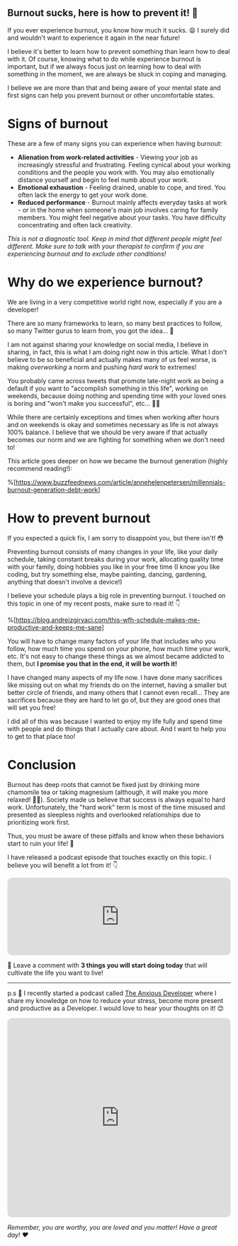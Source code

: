 ## Burnout sucks, here is how to prevent it! 🤯

If you ever experience burnout, you know how much it sucks. 😩 I surely did and wouldn't want to experience it again in the near future!

I believe it's better to learn how to prevent something than learn how to deal with it. Of course, knowing what to do while experience burnout is important, but if we always focus just on learning how to deal with something in the moment, we are always be stuck in coping and managing.

I believe we are more than that and being aware of your mental state and first signs can help you prevent burnout or other uncomfortable states.

# Signs of burnout

These are a few of many signs you can experience when having burnout:

* **Alienation from work-related activities** - Viewing your job as increasingly stressful and frustrating. Feeling cynical about your working conditions and the people you work with. You may also emotionally distance yourself and begin to feel numb about your work.
* **Emotional exhaustion** - Feeling drained, unable to cope, and tired. You often lack the energy to get your work done.
* **Reduced performance** - Burnout mainly affects everyday tasks at work - or in the home when someone's main job involves caring for family members. You might feel negative about your tasks. You have difficulty concentrating and often lack creativity.

*This is not a diagnostic tool. Keep in mind that different people might feel different. Make sure to talk with your therapist to confirm if you are experiencing burnout and to exclude other conditions!*

# Why do we experience burnout?

We are living in a very competitive world right now, especially if you are a developer! 

There are so many frameworks to learn, so many best practices to follow, so many Twitter gurus to learn from, you got the idea... 🤯

I am not against sharing your knowledge on social media, I believe in sharing, in fact, this is what I am doing right now in this article. What I don't believe to be so beneficial and actually makes many of us feel worse, is making *overworking* a norm and pushing *hard work* to extremes!

You probably came across tweets that promote late-night work as being a default if you want to "accomplish something in this life", working on weekends, because doing nothing and spending time with your loved ones is boring and "won't make you successful", etc... 🤦‍♂️

While there are certainly exceptions and times when working after hours and on weekends is okay and sometimes necessary as life is not always 100% balance. I believe that we should be very aware if that actually becomes our norm and we are fighting for something when we don't need to!

This article goes deeper on how we became the burnout generation (highly recommend reading!):

%[https://www.buzzfeednews.com/article/annehelenpetersen/millennials-burnout-generation-debt-work]

# How to prevent burnout

If you expected a quick fix, I am sorry to disappoint you, but there isn't! 😳

Preventing burnout consists of many changes in your life, like your daily schedule, taking constant breaks during your work, allocating quality time with your family, doing hobbies you like in your free time (I know you like coding, but try something else, maybe painting, dancing, gardening, anything that doesn't involve a device!)

I believe your schedule plays a big role in preventing burnout. I touched on this topic in one of my recent posts, make sure to read it! 👇

%[https://blog.andreizgirvaci.com/this-wfh-schedule-makes-me-productive-and-keeps-me-sane]

You will have to change many factors of your life that includes who you follow, how much time you spend on your phone, how much time your work, etc. It's not easy to change these things as we almost became addicted to them, but **I promise you that in the end, it will be worth it!**

I have changed many aspects of my life now. I have done many sacrifices like missing out on what my friends do on the internet, having a smaller but better circle of friends, and many others that I cannot even recall... They are sacrifices because they are hard to let go of, but they are good ones that will set you free!

I did all of this was because I wanted to enjoy my life fully and spend time with people and do things that I actually care about. And I want to help you to get to that place too!

# Conclusion

Burnout has deep roots that cannot be fixed just by drinking more chamomile tea or taking magnesium (although, it will make you more relaxed! 💆‍♂️). Society made us believe that success is always equal to hard work. Unfortunately, the "hard work" term is most of the time misused and presented as sleepless nights and overlooked relationships due to prioritizing work first.

Thus, you must be aware of these pitfalls and know when these behaviors start to ruin your life! 🙂

I have released a podcast episode that touches exactly on this topic. I believe you will benefit a lot from it! 👇

<iframe src="https://embed.podcasts.apple.com/us/podcast/why-do-we-experience-burnout-3-things-we-can-do-to/id1538448864?i=1000500812353&amp;itsct=podcast_box&amp;itscg=30200&amp;theme=light" height="175px" frameborder="0" sandbox="allow-forms allow-popups allow-same-origin allow-scripts allow-top-navigation-by-user-activation" allow="autoplay *; encrypted-media *;" style="width: 100%; overflow: hidden; border-radius: 10px; background: transparent;"></iframe>


💬 Leave a comment with **3 things you will start doing today** that will cultivate the life you want to live!

---

p.s 🤫 I recently started a podcast called [The Anxious Developer](https://apple.co/39yOnvz) where I share my knowledge on how to reduce your stress, become more present and productive as a Developer. I would love to hear your thoughts on it! 😊

<iframe src="https://embed.podcasts.apple.com/us/podcast/the-anxious-developer/id1538448864?itsct=podcast_box&amp;itscg=30200&amp;theme=light" height="450px" frameborder="0" sandbox="allow-forms allow-popups allow-same-origin allow-scripts allow-top-navigation-by-user-activation" allow="autoplay *; encrypted-media *;" style="width: 100%; overflow: hidden; border-radius: 10px; background: transparent;"></iframe>

*Remember, you are worthy, you are loved and you matter! Have a great day! ❤️*